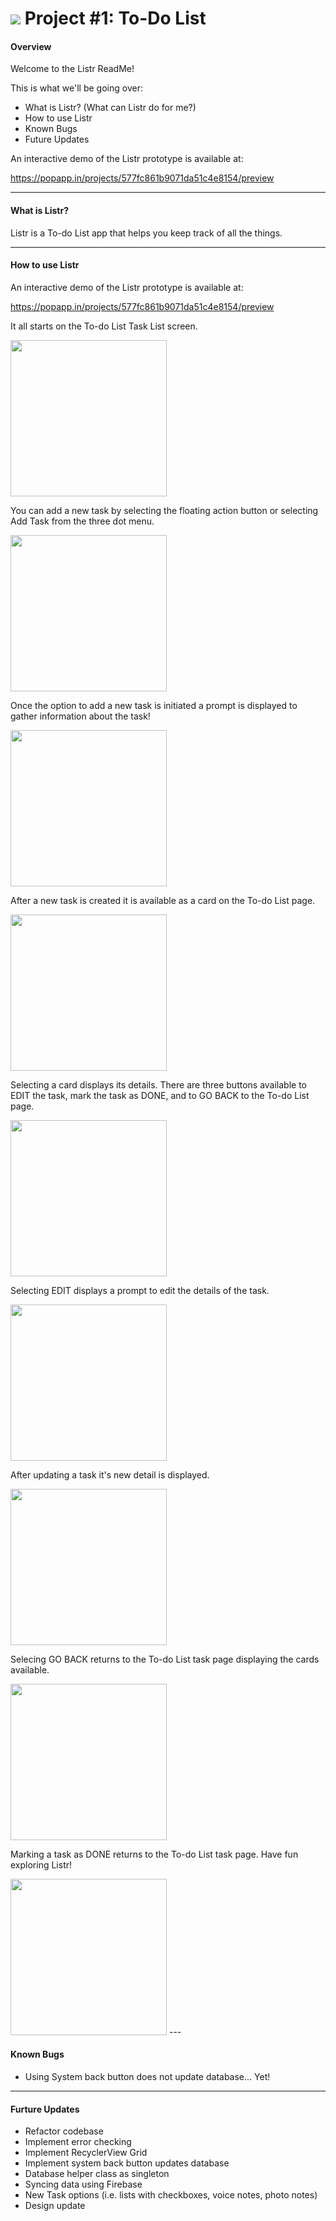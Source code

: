 # ![](https://ga-dash.s3.amazonaws.com/production/assets/logo-9f88ae6c9c3871690e33280fcf557f33.png) Project #1: To-Do List

#### Overview

Welcome to the Listr ReadMe!

This is what we'll be going over:
- What is Listr? (What can Listr do for me?)
- How to use Listr
- Known Bugs
- Future Updates

An interactive demo of the Listr prototype is available at:

https://popapp.in/projects/577fc861b9071da51c4e8154/preview

---

#### What is Listr?

Listr is a To-do List app that helps you keep track of all the things.

---

#### How to use Listr

An interactive demo of the Listr prototype is available at:

https://popapp.in/projects/577fc861b9071da51c4e8154/preview

It all starts on the To-do List Task List screen.

  <img src="screenshots/screenshot1.png" width="250">
  
You can add a new task by selecting the floating action button or selecting Add Task from the three dot menu.

  <img src="screenshots/screenshot2.png" width="250">

Once the option to add a new task is initiated a prompt is displayed to gather information about the task!

  <img src="screenshots/screenshot3.png" width="250">

After a new task is created it is available as a card on the To-do List page.

  <img src="screenshots/screenshot4.png" width="250">
  
Selecting a card displays its details. There are three buttons available to EDIT the task, mark the task as DONE, and to GO BACK to the To-do List page.

  <img src="screenshots/screenshot5.png" width="250">
  
Selecting EDIT displays a prompt to edit the details of the task.

  <img src="screenshots/screenshot6.png" width="250">

After updating a task it's new detail is displayed.

  <img src="screenshots/screenshot7.png" width="250">
  
Selecing GO BACK returns to the To-do List task page displaying the cards available.

  <img src="screenshots/screenshot4.png" width="250">

Marking a task as DONE returns to the To-do List task page. Have fun exploring Listr!

  <img src="screenshots/screenshot1.png" width="250">
---

#### Known Bugs

- Using System back button does not update database... Yet!

---

#### Furture Updates

- Refactor codebase
- Implement error checking
- Implement RecyclerView Grid
- Implement system back button updates database
- Database helper class as singleton
- Syncing data using Firebase
- New Task options (i.e. lists with checkboxes, voice notes, photo notes)
- Design update

